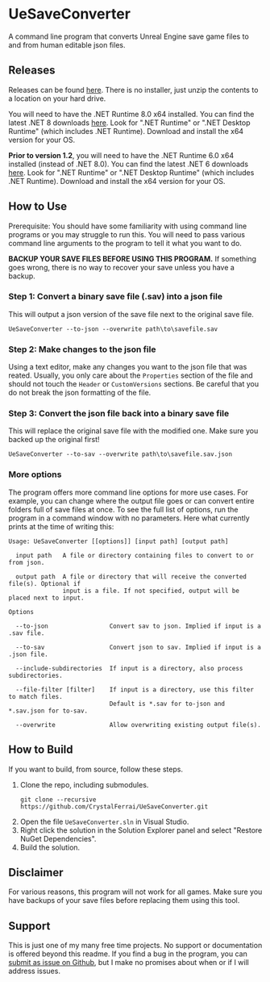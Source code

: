 # UeSaveConverter

A command line program that converts Unreal Engine save game files to and from human editable json files.

## Releases

Releases can be found [here](https://github.com/CrystalFerrai/UeSaveConverter/releases). There is no installer, just unzip the contents to a location on your hard drive.

You will need to have the .NET Runtime 8.0 x64 installed. You can find the latest .NET 8 downloads [here](https://dotnet.microsoft.com/en-us/download/dotnet/8.0). Look for ".NET Runtime" or ".NET Desktop Runtime" (which includes .NET Runtime). Download and install the x64 version for your OS.

**Prior to version 1.2**, you will need to have the .NET Runtime 6.0 x64 installed (instead of .NET 8.0). You can find the latest .NET 6 downloads [here](https://dotnet.microsoft.com/en-us/download/dotnet/6.0). Look for ".NET Runtime" or ".NET Desktop Runtime" (which includes .NET Runtime). Download and install the x64 version for your OS.

## How to Use

Prerequisite: You should have some familiarity with using command line programs or you may struggle to run this. You will need to pass various command line arguments to the program to tell it what you want to do.

**BACKUP YOUR SAVE FILES BEFORE USING THIS PROGRAM.** If something goes wrong, there is no way to recover your save unless you have a backup.

### Step 1: Convert a binary save file (.sav) into a json file

This will output a json version of the save file next to the original save file.
```
UeSaveConverter --to-json --overwrite path\to\savefile.sav
```

### Step 2: Make changes to the json file

Using a text editor, make any changes you want to the json file that was reated. Usually, you only care about the `Properties` section of the file and should not touch the `Header` or `CustomVersions` sections. Be careful that you do not break the json formatting of the file.

### Step 3: Convert the json file back into a binary save file

This will replace the original save file with the modified one. Make sure you backed up the original first!
```
UeSaveConverter --to-sav --overwrite path\to\savefile.sav.json
```

### More options

The program offers more command line options for more use cases. For example, you can change where the output file goes or can convert entire folders full of save files at once. To see the full list of options, run the program in a command window with no parameters. Here what currently prints at the time of writing this:
```
Usage: UeSaveConverter [[options]] [input path] [output path]

  input path   A file or directory containing files to convert to or from json.

  output path  A file or directory that will receive the converted file(s). Optional if
               input is a file. If not specified, output will be placed next to input.

Options

  --to-json                 Convert sav to json. Implied if input is a .sav file.

  --to-sav                  Convert json to sav. Implied if input is a .json file.

  --include-subdirectories  If input is a directory, also process subdirectories.

  --file-filter [filter]    If input is a directory, use this filter to match files.
                            Default is *.sav for to-json and *.sav.json for to-sav.

  --overwrite               Allow overwriting existing output file(s).
```

## How to Build

If you want to build, from source, follow these steps.
1. Clone the repo, including submodules.
    ```
    git clone --recursive https://github.com/CrystalFerrai/UeSaveConverter.git
    ```
2. Open the file `UeSaveConverter.sln` in Visual Studio.
3. Right click the solution in the Solution Explorer panel and select "Restore NuGet Dependencies".
4. Build the solution.

## Disclaimer

For various reasons, this program will not work for all games. Make sure you have backups of your save files before replacing them using this tool.

## Support

This is just one of my many free time projects. No support or documentation is offered beyond this readme. If you find a bug in the program, you can [submit as issue on Github](https://github.com/CrystalFerrai/UeSaveConverter/issues), but I make no promises about when or if I will address issues.
